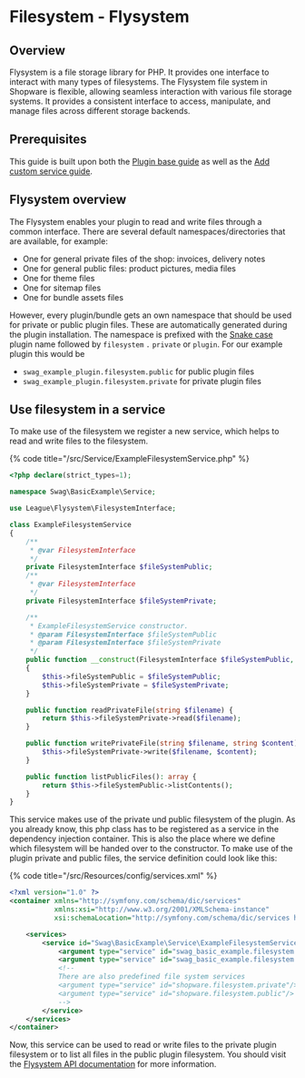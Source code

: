 # Filesystem - Flysystem

## Overview

Flysystem is a file storage library for PHP. It provides one interface to interact with many types of filesystems. The Flysystem file system in Shopware is flexible, allowing seamless interaction with various file storage systems. It provides a consistent interface to access, manipulate, and manage files across different storage backends.

## Prerequisites

This guide is built upon both the [Plugin base guide](../../plugin-base-guide.md) as well as the [Add custom service guide](../../plugin-fundamentals/add-custom-service.md).

## Flysystem overview

The Flysystem enables your plugin to read and write files through a common interface. There are several default namespaces/directories that are available, for example:

* One for general private files of the shop: invoices, delivery notes
* One for general public files: product pictures, media files
* One for theme files
* One for sitemap files
* One for bundle assets files

However, every plugin/bundle gets an own namespace that should be used for private or public plugin files. These are automatically generated during the plugin installation. The namespace is prefixed with the [Snake case](https://en.wikipedia.org/wiki/Snake_case) plugin name followed by `filesystem` `.` `private` or `plugin`. For our example plugin this would be

* `swag_example_plugin.filesystem.public` for public plugin files
* `swag_example_plugin.filesystem.private` for private plugin files

## Use filesystem in a service

To make use of the filesystem we register a new service, which helps to read and write files to the filesystem.

{% code title="<plugin root>/src/Service/ExampleFilesystemService.php" %}

```php
<?php declare(strict_types=1);

namespace Swag\BasicExample\Service;

use League\Flysystem\FilesystemInterface;

class ExampleFilesystemService
{
    /**
     * @var FilesystemInterface
     */
    private FilesystemInterface $fileSystemPublic;
    /**
     * @var FilesystemInterface
     */
    private FilesystemInterface $fileSystemPrivate;

    /**
     * ExampleFilesystemService constructor.
     * @param FilesystemInterface $fileSystemPublic
     * @param FilesystemInterface $fileSystemPrivate
     */
    public function __construct(FilesystemInterface $fileSystemPublic, FilesystemInterface $fileSystemPrivate)
    {
        $this->fileSystemPublic = $fileSystemPublic;
        $this->fileSystemPrivate = $fileSystemPrivate;
    }

    public function readPrivateFile(string $filename) {
        return $this->fileSystemPrivate->read($filename);
    }

    public function writePrivateFile(string $filename, string $content) {
        $this->fileSystemPrivate->write($filename, $content);
    }

    public function listPublicFiles(): array {
        return $this->fileSystemPublic->listContents();
    }
}
```

This service makes use of the private und public filesystem of the plugin. As you already know, this php class has to be registered as a service in the dependency injection container. This is also the place where we define which filesystem will be handed over to the constructor. To make use of the plugin private and public files, the service definition could look like this:

{% code title="<plugin root>/src/Resources/config/services.xml" %}

```xml
<?xml version="1.0" ?>
<container xmlns="http://symfony.com/schema/dic/services"
           xmlns:xsi="http://www.w3.org/2001/XMLSchema-instance"
           xsi:schemaLocation="http://symfony.com/schema/dic/services http://symfony.com/schema/dic/services/services-1.0.xsd">

    <services>
        <service id="Swag\BasicExample\Service\ExampleFilesystemService">
            <argument type="service" id="swag_basic_example.filesystem.public"/>
            <argument type="service" id="swag_basic_example.filesystem.private"/>
            <!--
            There are also predefined file system services
            <argument type="service" id="shopware.filesystem.private"/>
            <argument type="service" id="shopware.filesystem.public"/>
            -->
        </service>
    </services>
</container>
```

Now, this service can be used to read or write files to the private plugin filesystem or to list all files in the public plugin filesystem. You should visit the [Flysystem API documentation](https://flysystem.thephpleague.com/v1/docs/usage/filesystem-api/) for more information.
